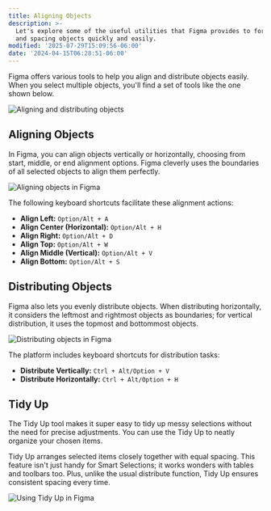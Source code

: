 ```yaml
---
title: Aligning Objects
description: >-
  Let's explore some of the useful utilities that Figma provides to for aligning
  and spacing objects quickly and easily.
modified: '2025-07-29T15:09:56-06:00'
date: '2024-04-15T06:28:51-06:00'
---
```


Figma offers various tools to help you align and distribute objects easily. When you select multiple objects, you'll find a set of tools like the one shown below.

![Aligning and distributing objects](assets/figma-align-and-distribute-objects.png)

## Aligning Objects

In Figma, you can align objects vertically or horizontally, choosing from start, middle, or end alignment options. Figma cleverly uses the boundaries of all selected objects to align them perfectly.

![Aligning objects in Figma](assets/figma-align-objects.gif)

The following keyboard shortcuts facilitate these alignment actions:

- **Align Left:** `Option/Alt + A`
- **Align Center (Horizontal):** `Option/Alt + H`
- **Align Right:** `Option/Alt + D`
- **Align Top:** `Option/Alt + W`
- **Align Middle (Vertical):** `Option/Alt + V`
- **Align Bottom:** `Option/Alt + S`

## Distributing Objects

Figma also lets you evenly distribute objects. When distributing horizontally, it considers the leftmost and rightmost objects as boundaries; for vertical distribution, it uses the topmost and bottommost objects.

![Distributing objects in Figma](assets/figma-distributing-objects.gif)

The platform includes keyboard shortcuts for distribution tasks:

- **Distribute Vertically:** `Ctrl + Alt/Option + V`
- **Distribute Horizontally:** `Ctrl + Alt/Option + H`

## Tidy Up

The Tidy Up tool makes it super easy to tidy up messy selections without the need for precise adjustments. You can use the Tidy Up to neatly organize your chosen items.

Tidy Up arranges selected items closely together with equal spacing. This feature isn't just handy for Smart Selections; it works wonders with tables and toolbars too. Plus, unlike the usual distribute function, Tidy Up ensures consistent spacing every time.

![Using Tidy Up in Figma](assets/figma-tidy-up.gif)
